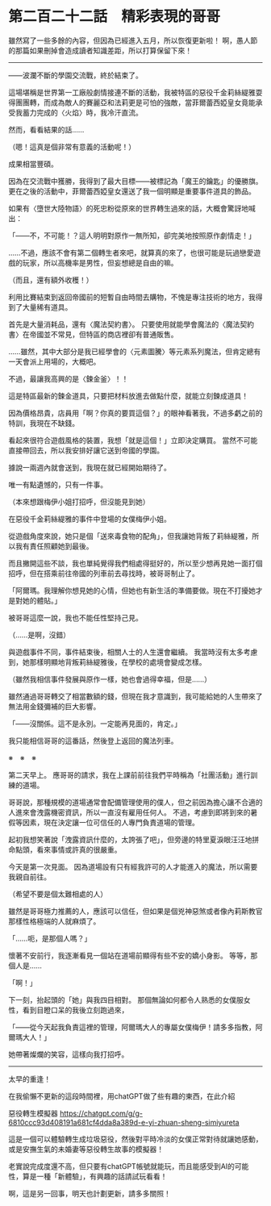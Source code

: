 # 第二百二十二話　精彩表現的哥哥

雖然寫了一些多餘的內容，但因為已經進入五月，所以恢復更新啦！
啊，愚人節的那篇如果刪掉會造成讀者知識差距，所以打算保留下來！

---

——波瀾不斷的學園交流戰，終於結束了。

這場堪稱是世界第一工廠般劇情接連不斷的活動，我被特區的惡役千金莉絲緹雅耍得團團轉，而成為敵人的賽麗亞和法莉更是可怕的強敵，當菲爾蕾西婭皇女竟能承受我蓄力完成的〈火焰〉時，我冷汗直流。

然而，看看結果的話……

（嗯！這真是個非常有意義的活動呢！）

成果相當豐碩。

因為在交流戰中獲勝，我得到了最大目標——被標記為「魔王的鑰匙」的優勝旗。
更在之後的活動中，菲爾蕾西婭皇女還送了我一個明顯是重要事件道具的飾品。

如果有〈墮世大陸物語〉的死忠粉從原來的世界轉生過來的話，大概會驚訝地喊出：

「——不，不可能！？這人明明對原作一無所知，卻完美地按照原作劇情走！」

……不過，應該不會有第二個轉生者來吧，就算真的來了，也很可能是玩過戀愛遊戲的玩家，所以高機率是男性，但妄想總是自由的嘛。

（而且，還有額外收穫！）

利用比賽結束到返回帝國前的短暫自由時間去購物，不愧是專注技術的地方，我得到了大量稀有道具。

首先是大量消耗品，還有〈魔法契約書〉。
只要使用就能學會魔法的〈魔法契約書〉在帝國並不常見，但特區的商店裡卻有普通販售。

……雖然，其中大部分是我已經學會的〈元素圖騰〉等元素系列魔法，但肯定總有一天會派上用場的，大概吧。

不過，最讓我高興的是〈鍊金釜〉！！

這是特區最新的鍊金道具，只要把材料放進去做點什麼，就能立刻鍊成道具！

因為價格昂貴，店員用「啊？你真的要買這個？」的眼神看著我，不過多虧之前的特訓，我現在不缺錢。

看起來很符合遊戲風格的裝置，我想「就是這個！」立即決定購買。
當然不可能直接帶回去，所以我安排好讓它送到帝國的學園。

據說一兩週內就會送到，我現在就已經開始期待了。

唯一有點遺憾的，只有一件事。

（本來想跟梅伊小姐打招呼，但沒能見到她）

在惡役千金莉絲緹雅的事件中登場的女僕梅伊小姐。

從遊戲角度來說，她只是個「送來毒食物的配角」，但我讓她背叛了莉絲緹雅，所以我有責任照顧她到最後。

而且撇開這些不談，我也單純覺得我們相處得挺好的，所以至少想再見她一面打個招呼，但在搭乘前往帝國的列車前去尋找時，被哥哥制止了。

「阿爾瑪。我理解你想見她的心情，但她也有新生活的準備要做。現在不打擾她才是對她的體貼。」

被哥哥這麼一說，我也不能任性堅持己見。

（……是啊，沒錯）

與遊戲事件不同，事件結束後，相關人士的人生還會繼續。
我當時沒有太多考慮到，她那樣明顯地背叛莉絲緹雅後，在學校的處境會變成怎樣。

（雖然我相信事件發展與原作一樣，她也會過得幸福，但是……）

雖然通過哥哥轉交了相當數額的錢，但現在我才意識到，我可能給她的人生帶來了無法用金錢彌補的巨大影響。

「——沒關係。這不是永別。一定能再見面的，肯定。」

我只能相信哥哥的這番話，然後登上返回的魔法列車。

※　※　※

第二天早上。
應哥哥的請求，我在上課前前往我們平時稱為「社團活動」進行訓練的道場。

哥哥說，那種規模的道場通常會配備管理使用的僕人，但之前因為擔心讓不合適的人進來會洩露機密資訊，所以一直沒有雇用任何人。
不過，考慮到即將到來的暑假等因素，現在決定讓一位可信任的人專門負責道場的管理。

起初我想笑著說「洩露資訊什麼的，太誇張了吧」，但旁邊的特里夏淚眼汪汪地拼命點頭，看來事情或許真的很嚴重。

今天是第一次見面。
因為道場設有只有經我許可的人才能進入的魔法，所以需要我親自前往。

（希望不要是個太難相處的人）

雖然是哥哥極力推薦的人，應該可以信任，但如果是個兇神惡煞或者像內莉斯教官那樣性格極端的人就麻煩了。

「……呃，是那個人嗎？」

懷著不安前行，我逐漸看見一個站在道場前顯得有些不安的嬌小身影。
等等，那個人是……

「啊！」

下一刻，抬起頭的「她」與我四目相對。
那個無論如何都令人熟悉的女僕服女性，看到目瞪口呆的我後立刻跑過來，

「——從今天起我負責這裡的管理，阿爾瑪大人的專屬女僕梅伊！請多多指教，阿爾瑪大人！」

她帶著燦爛的笑容，這樣向我打招呼。

---

太早的重逢！

在我偷懶不更新的這段時間裡，用chatGPT做了些有趣的東西，在此介紹

惡役轉生模擬器
https://chatgpt.com/g/g-6810ccc93d408191a681cf4dda8a389d-e-yi-zhuan-sheng-simiyureta

這是一個可以體驗轉生成垃圾惡役，然後對平時冷淡的女僕正常對待就讓她感動，或是安撫生氣的未婚妻等惡役轉生故事的模擬器！

老實說完成度還不高，但只要有chatGPT帳號就能玩，而且能感受到AI的可能性，算是一種「新體驗」，有興趣的話請試玩看看！

啊，這是另一回事，明天也計劃更新，請多多關照！